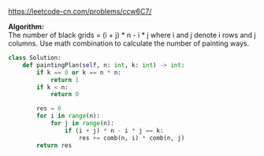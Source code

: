https://leetcode-cn.com/problems/ccw6C7/ <br />

**Algorithm:** <br />
The number of black grids = (i + j) * n - i * j where i and j denote i rows and j columns. Use math combination to calculate the number of painting ways.<br />
````python
class Solution:
    def paintingPlan(self, n: int, k: int) -> int:
        if k == 0 or k == n * n:
            return 1
        if k < n:
            return 0

        res = 0
        for i in range(n):
            for j in range(n):
                if (i + j) * n - i * j == k:
                    res += comb(n, i) * comb(n, j)
        return res
````

